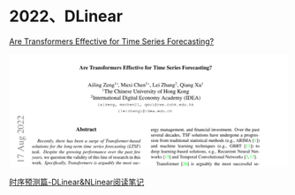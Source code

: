 # 2022、DLinear

[Are Transformers Effective for Time Series Forecasting?](https://paperswithcode.com/paper/are-transformers-effective-for-time-series)

![image-20250302165234615](images/image-20250302165234615.png)

[时序预测篇-DLinear&NLinear阅读笔记](https://zhuanlan.zhihu.com/p/682796181)